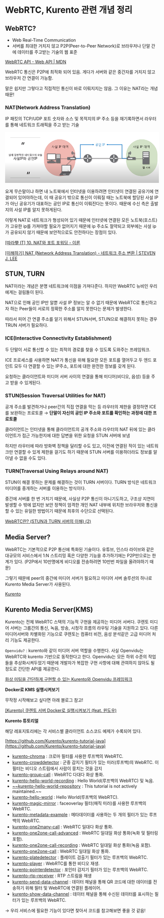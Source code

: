 # WebRTC, Kurento 관련 개념 정리

## WebRTC?

- Web Real-Time Communication
- 서버를 최대한 거치지 않고 P2P(Peer-to-Peer Network)로 브라우저나 단말 간에 데이터를 주고받는 기술의 웹 표준

[WebRTC API - Web API | MDN](https://developer.mozilla.org/ko/docs/Web/API/WebRTC_API)

WebRTC 통신은 P2P에 최적화 되어 있음. 게다가 서버와 같은 중간자를 거치지 않고 브라우저 간 연결이 가능함.

말은 쉽지만 그렇다고 직접적인 통신이 바로 이뤄지지는 않음. 그 이유는 NAT라는 개념 때문!

### NAT(Network Address Translation)

IP 패킷의 TCP/UDP 포트 숫자와 소스 및 목적지의 IP 주소 등을 재기록하면서 라우터를 통해 네트워크 트래픽을 주고 받는 기술

![Untitled](WebRTC_Kurento_관련_개념_정리/Untitled.png)

요게 무슨말이냐 하면 내 노트북에서 인터넷을 이용하려면 인터넷이 연결된 공유기에 연결되어 있어야하는데, 이 때 공유기 밖으로 통신이 이뤄질 때는 노트북에 할당된 사설 IP가 아닌 공유기가 대표하는 공인 IP로 통신이 이뤄진다는 뜻이다. 때문에 수신 측은 출발지의 사설 IP를 알지 못하게된다.

이렇게 NAT로 네트워크가 형성되어 있기 때문에 인터넷에 연결된 모든 노트북(호스트)가 고유한 ip를 가져야할 필요가 없어지기 때문에 ip 주소도 절약되고 외부에는 사설 ip가 공유되지 않기 때문에 보안적으로도 안전하다는 장점이 있다.

[[따라學 IT] 10. NAT와 포트 포워딩 - 이론](https://www.youtube.com/watch?v=Qle5cfCcuEY&t=217s)

[[이해하기] NAT (Network Address Translation) - 네트워크 주소 변환 | STEVEN J. LEE](https://www.stevenjlee.net/2020/07/11/%EC%9D%B4%ED%95%B4%ED%95%98%EA%B8%B0-nat-network-address-translation-%EB%84%A4%ED%8A%B8%EC%9B%8C%ED%81%AC-%EC%A3%BC%EC%86%8C-%EB%B3%80%ED%99%98/)

## STUN, TURN

NAT이라는 개념은 분명 네트워크에 이점을 가져다준다. 하지만 WebRTC 뉴비인 우리에게는 걸림돌이 된다.

NAT으로 인해 공인 IP만 알뿐 사설 IP 정보는 알 수 없기 때문에 WebRTC로 통신하고자 하는 Peer들이 서로의 정확한 주소를 알지 못한다는 문제가 발생한다.

따라서 피어 간 연결 주소를 알기 위해서 STUN서버, STUN으로 해결하지 못하는 경우 TRUN 서버가 필요하다.

### ICE(Interactive Connectivity Establishment)

두 단말이 서로 통신할 수 있는 최적의 경로를 찾을 수 있도록 도와주는 프레임워크.

ICE 프로세스를 사용하면 NAT가 통신을 위해 필요한 모든 포트를 열어두고 두 엔드 포인트 모두 다 연결할 수 있는 IP주소, 포트에 대한 완전한 정보를 갖게 된다.

요청하는 클라이언트와 미디어 서버 사이의 연결을 통해 미디어(비디오, 음성) 등을 주고 받을 수 있게된다.

### STUN(Session Traversal Utilities for NAT)

공개 주소를 발견하거나 peer간의 직접 연결을 막는 등 라우터의 제한을 결정하면 ICE를 보완하는 프로토콜 → **단말이 자신의 공인 IP 주소와 포트를 확인하는 과정에 대한 프로토콜**

클라이언트는 인터넷을 통해 클라이언트의 공개 주소와 라우터의 NAT 뒤에 있는 클라이언트가 접근 가능한지에 대한 답변을 위한 요청을 STUN 서버에 보냄

하지만 라우터에 따라 방화벽 정책을 달리할 수도 있고, 이전에 연결된 적이 있는 네트워크만 연결할 수 있게 제한을 걸기도 하기 때문에 STUN 서버를 이용하더라도 정보를 알아낼 수 없을 수도 있다.

### TURN(Traversal Using Relays around NAT)

STUN이 해결 못하는 문제를 해결하는 것이 TURN 서버이다. TURN 방식은 네트워크 미디어를 중개하는 서버를 이용하는 방식이다.

중간에 서버를 한 번 거치기 때문에, 사실상 P2P 통신이 아니기도하고, 구조상 지연이 발생할 수 밖에 없지만 보안 정책이 엄격한 개인 NAT 내부에 위치한 브라우저와 통신을 할 수 있는 유일한 방법이기 때문에 최후의 수단으로 선택된다.

[WebRTC란? (STUN과 TURN 서버의 이해) (2)](https://andonekwon.tistory.com/59)

[](https://wormwlrm.github.io/2021/01/24/Introducing-WebRTC.html)

## Media Server?

WebRTC는 기본적으로 P2P 통신에 특화된 기술이다. 유튜브, 인스타 라이브와 같은 대규모의 서비스에서 1:N 스트리밍 혹은 다양한 기능을 추가하기에는 P2P만으로는 한계가 있다. (P2P에서 10만명에게 비디오를 전송하려면 10만번 파일을 올려야하기 때문)

그렇기 때문에 peer의 중간에 미디어 서버가 필요하고 미디어 서버 솔루션의 하나로 Kurento Media Server가 사용된다.

[Kurento](https://kurento.openvidu.io/)

## Kurento Media Server(KMS)

Kurento는 전체 WebRTC 스택의 기능적 구현을 제공하는 미디어 서버다. 쿠렌토 미디어 서버는 그룹간의 통신, 녹음, 방송, 시청각 흐름의 라우팅 기술을 지원하고 있다. 다른 미디어서버와 차별화된 기능으로 쿠렌토는 컴퓨터 비전, 음성 분석같은 고급 미디어 처리 기능도 제공한다.

`Openvidu?` : kurento와 같이 미디어 서버 역할을 수행한다. 사실 Openvidu는 WebRTC와 kurento 기반으로 동작한다고 한다. Openvidu는 모든 하위 수준의 작업들을 추상화시켜두었기 때문에 개발자가 복잡한 구현 사항에 대해 관여하지 않아도 될 정도로 간단한 API를 제공한다.

[화상 미팅을 간단하게 구현할 수 있는 Kurento와 Openvidu 프레임워크](https://2jinishappy.tistory.com/335)

**Docker로 KMS 실행시켜보기**

무작정 시작해보고 싶다면 아래 블로그 참고!

[[Kurento] 쿠렌토 서버 Docker로 실행시켜보기 (feat. 윈도우)](https://gh402.tistory.com/44)

**Kurento 튜토리얼**

해당 레포지토리에는 각 서비스별 클라이언트 소스코드 예제가 수록되어 있다.

[https://github.com/Kurento/kurento-tutorial-java](https://github.com/Kurento/kurento-tutorial-java)

- [kurento-chroma](https://github.com/Kurento/kurento-tutorial-java/tree/master/kurento-chroma) : 크로마 필터를 사용한 루프백의 WebRTC.
- [kurento-crowddetector](https://github.com/Kurento/kurento-tutorial-java/tree/master/kurento-crowddetector) : 군중 감지기 필터가 있는 미러(루프백)의 WebRTC. 이 필터는 비디오 스트림에서 사람이 뭉치는 것을 감지
- [kurento-group-call](https://github.com/Kurento/kurento-tutorial-java/tree/master/kurento-group-call) : WebRTC 다대다 화상 통화.
- [kurento-hello-world-recording](https://github.com/Kurento/kurento-tutorial-java/tree/master/kurento-hello-world-recording) : Hello World(루프백의 WebRTC) 및 녹음.
- [~~kurento-hello-world-repository](https://github.com/Kurento/kurento-tutorial-java/tree/master/kurento-hello-world-repository) : This tutorial is not actively maintained.~~
- [kurento-hello-world](https://github.com/Kurento/kurento-tutorial-java/tree/master/kurento-hello-world) : Hello World(루프백의 WebRTC).
- [kurento-magic-mirror](https://github.com/Kurento/kurento-tutorial-java/tree/master/kurento-magic-mirror) : faceoverlay 필터(매직 미러)를 사용한 루프백의 WebRTC.
- [kurento-metadata-example](https://github.com/Kurento/kurento-tutorial-java/tree/master/kurento-metadata-example) : 메타데이터를 사용하는 두 개의 필터가 있는 루프백의 WebRTC.
- [kurento-one2many-call](https://github.com/Kurento/kurento-tutorial-java/tree/master/kurento-one2many-call) : WebRTC 일대다 화상 통화.
- [kurento-one2one-call-advanced](https://github.com/Kurento/kurento-tutorial-java/tree/master/kurento-one2one-call-advanced) : WebRTC 일대일 화상 통화(녹화 및 필터링 포함).
- [kurento-one2one-call-recording](https://github.com/Kurento/kurento-tutorial-java/tree/master/kurento-one2one-call-recording) : WebRTC 일대일 화상 통화(녹음 포함).
- [kurento-one2one-call](https://github.com/Kurento/kurento-tutorial-java/tree/master/kurento-one2one-call) : WebRTC 일대일 화상 통화.
- [kurento-platedetector](https://github.com/Kurento/kurento-tutorial-java/tree/master/kurento-platedetector) : 플레이트 검출기 필터가 있는 루프백의 WebRTC.
- [kurento-player](https://github.com/Kurento/kurento-tutorial-java/tree/master/kurento-player) : WebRTC를 통한 비디오 재생.
- [kurento-pointerdetector](https://github.com/Kurento/kurento-tutorial-java/tree/master/kurento-pointerdetector) : 포인터 감지기 필터가 있는 루프백의 WebRTC.
- [kurento-rtp-receiver](https://github.com/Kurento/kurento-tutorial-java/tree/master/kurento-rtp-receiver) : RTP 스트림을 재생
- [kurento-send-data-channel](https://github.com/Kurento/kurento-tutorial-java/tree/master/kurento-send-data-channel) : 데이터 채널을 통해 QR 코드에 대한 데이터를 전송하기 위해 필터 및 WebRTC에 연결된 플레이어.
- [kurento-show-data-channel](https://github.com/Kurento/kurento-tutorial-java/tree/master/kurento-show-data-channel) : 데이터 채널을 통해 수신된 데이터를 표시하는 필터가 있는 루프백의 WebRTC.

→ 우리 서비스에 필요한 기능이 있다면 찾아서 코드를 참고해보면 좋을 것 같음!
